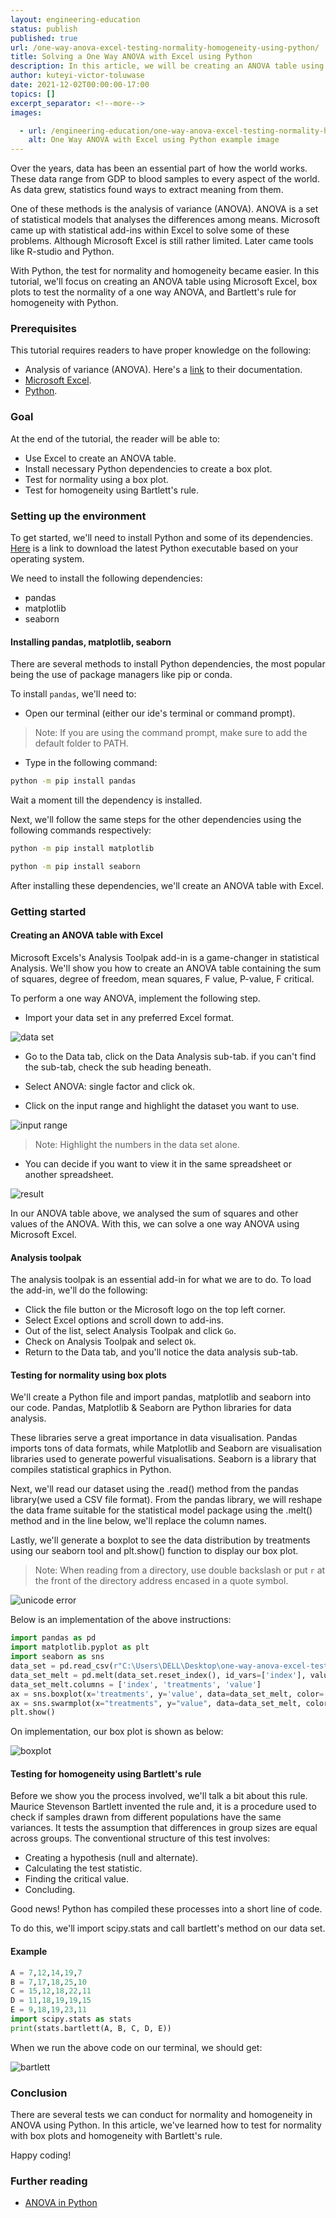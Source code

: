 ```yaml
---
layout: engineering-education
status: publish
published: true
url: /one-way-anova-excel-testing-normality-homogeneity-using-python/
title: Solving a One Way ANOVA with Excel using Python
description: In this article, we will be creating an ANOVA table using Microsoft Excel, box plots to test the normality of a one way ANOVA, and Bartlett's rule for homogeneity with Python.
author: kuteyi-victor-toluwase
date: 2021-12-02T00:00:00-17:00
topics: []
excerpt_separator: <!--more-->
images:

  - url: /engineering-education/one-way-anova-excel-testing-normality-homogeneity-using-python/hero.jpg
    alt: One Way ANOVA with Excel using Python example image
---
```

Over the years, data has been an essential part of how the world works. These data range from GDP to blood samples to every aspect of the world. As data grew, statistics found ways to extract meaning from them. 
<!--more-->
One of these methods is the analysis of variance (ANOVA). ANOVA is a set of statistical models that analyses the differences among means. Microsoft came up with statistical add-ins within Excel to solve some of these problems. Although Microsoft Excel is still rather limited. Later came tools like R-studio and Python. 

With Python, the test for normality and homogeneity became easier. In this tutorial, we'll focus on creating an ANOVA table using Microsoft Excel, box plots to test the normality of a one way ANOVA, and Bartlett's rule for homogeneity with Python.

### Prerequisites
This tutorial requires readers to have proper knowledge on the following:
- Analysis of variance (ANOVA). Here's a [link](https://www.investopedia.com/terms/a/anova.asp) to their documentation.
- [Microsoft Excel](https://www.guru99.com/excel-tutorials.html).
- [Python](https://www.python.org/).

### Goal
At the end of the tutorial, the reader will be able to:
- Use Excel to create an ANOVA table.
- Install necessary Python dependencies to create a box plot.
- Test for normality using a box plot.
- Test for homogeneity using Bartlett's rule.

### Setting up the environment
To get started, we'll need to install Python and some of its dependencies. [Here](https://www.python.org/downloads/) is a link to download the latest Python executable based on your operating system. 

We need to install the following dependencies:
- pandas
- matplotlib
- seaborn

#### Installing pandas, matplotlib, seaborn
There are several methods to install Python dependencies, the most popular being the use of package managers like pip or conda. 

To install `pandas`, we'll need to:
- Open our terminal (either our ide's terminal or command prompt).

>Note: If you are using the command prompt, make sure to add the default folder to PATH.

- Type in the following command:
```bash
python -m pip install pandas
```
Wait a moment till the dependency is installed. 

Next, we'll follow the same steps for the other dependencies using the following commands respectively:
```bash
python -m pip install matplotlib
```

```bash
python -m pip install seaborn
```

After installing these dependencies, we'll create an ANOVA table with Excel.

### Getting started
#### Creating an ANOVA table with Excel
Microsoft Excels's Analysis Toolpak add-in is a game-changer in statistical Analysis. We'll show you how to create an ANOVA table containing the sum of squares, degree of freedom, mean squares, F value, P-value, F critical.

To perform a one way ANOVA, implement the following step.
- Import your data set in any preferred Excel format.

![data set](/engineering-education/one-way-anova-excel-testing-normality-homogeneity-using-python/data-set.jpg)

- Go to the Data tab, click on the Data Analysis sub-tab. if you can't find the sub-tab, check the sub heading beneath.

- Select ANOVA: single factor and click ok.
- Click on the input range and highlight the dataset you want to use.

![input range](/engineering-education/one-way-anova-excel-testing-normality-homogeneity-using-python/input-range.jpg)

>Note: Highlight the numbers in the data set alone.

- You can decide if you want to view it in the same spreadsheet or another spreadsheet.

![result](/engineering-education/one-way-anova-excel-testing-normality-homogeneity-using-python/result.jpg)

In our ANOVA table above, we analysed the sum of squares and other values of the ANOVA. With this, we can solve a one way ANOVA using Microsoft Excel.

#### Analysis toolpak
The analysis toolpak is an essential add-in for what we are to do. To load the add-in, we'll do the following:
- Click the file button or the Microsoft logo on the top left corner.
- Select Excel options and scroll down to add-ins.
- Out of the list, select Analysis Toolpak and click `Go`.
- Check on Analysis Toolpak and select `Ok`.
- Return to the Data tab, and you'll notice the data analysis sub-tab.

#### Testing for normality using box plots
We'll create a Python file and import pandas, matplotlib and seaborn into our code. Pandas, Matplotlib & Seaborn are Python libraries for data analysis. 

These libraries serve a great importance in data visualisation. Pandas imports tons of data formats, while Matplotlib and Seaborn are visualisation libraries used to generate powerful visualisations. Seaborn is a library that compiles statistical graphics in Python.

Next, we'll read our dataset using the .read() method from the pandas library(we used a CSV file format). From the pandas library, we will reshape the data frame suitable for the statistical model package using the .melt() method and in the line below, we'll replace the column names. 

Lastly, we'll generate a boxplot to see the data distribution by treatments using our seaborn tool and plt.show() function to display our box plot.

>Note: When reading from a directory, use double backslash or put `r` at the front of the directory address encased in a quote symbol.

![unicode error](/engineering-education/one-way-anova-excel-testing-normality-homogeneity-using-python/unicode-error.jpg)

Below is an implementation of the above instructions:
```python
import pandas as pd
import matplotlib.pyplot as plt
import seaborn as sns
data_set = pd.read_csv(r"C:\Users\DELL\Desktop\one-way-anova-excel-testing-normality-homogeneity-using-python\assignments.csv")
data_set_melt = pd.melt(data_set.reset_index(), id_vars=['index'], value_vars=['A', 'B', 'C', 'D', 'E'])
data_set_melt.columns = ['index', 'treatments', 'value']
ax = sns.boxplot(x='treatments', y='value', data=data_set_melt, color='#99c2a2')
ax = sns.swarmplot(x="treatments", y="value", data=data_set_melt, color='#7d0013')
plt.show()
```

On implementation, our box plot is shown as below:

![boxplot](/engineering-education/one-way-anova-excel-testing-normality-homogeneity-using-python/boxplot.jpg)

#### Testing for homogeneity using Bartlett's rule
Before we show you the process involved, we'll talk a bit about this rule. Maurice Stevenson Bartlett invented the rule and, it is a procedure used to check if samples drawn from different populations have the same variances. It tests the assumption that differences in group sizes are equal across groups. The conventional structure of this test involves:
- Creating a hypothesis (null and alternate).
- Calculating the test statistic.
- Finding the critical value.
- Concluding.

Good news! Python has compiled these processes into a short line of code.

To do this, we'll import scipy.stats and call bartlett's method on our data set.

#### Example
```python
A = 7,12,14,19,7
B = 7,17,18,25,10
C = 15,12,18,22,11
D = 11,18,19,19,15
E = 9,18,19,23,11
import scipy.stats as stats 
print(stats.bartlett(A, B, C, D, E))
```

When we run the above code on our terminal, we should get:

![bartlett](/engineering-education/one-way-anova-excel-testing-normality-homogeneity-using-python/bartlett.jpg)

### Conclusion
There are several tests we can conduct for normality and homogeneity in ANOVA using Python. In this article, we've learned how to test for normality with box plots and homogeneity with Bartlett's rule. 

Happy coding!

### Further reading
- [ANOVA in Python](https://www.marsja.se/four-ways-to-conduct-one-way-anovas-using-python/)
